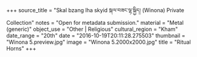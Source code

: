 +++
source_title = "Skal bzang lha skyid སྐལ་བཟང་ལྷ་སྐྱིད། (Winona) Private Collection"
notes = "Open for metadata submission."
material = "Metal (generic)"
object_use = "Other | Religious"
cultural_region = "Kham"
date_range = "20th"
date = "2016-10-19T20:11:28.275503"
thumbnail = "Winona 5.preview.jpg"
image = "Winona 5.2000x2000.jpg"
title = "Ritual Horns"
+++
